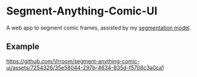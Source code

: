 # Segment-Anything-Comic-UI

A web app to segment comic frames, assisted by my [segmentation model](https://github.com/Vrroom/segment-anything-comic). 

## Example

https://github.com/Vrroom/segment-anything-comic-ui/assets/7254326/35e58044-297b-4634-835d-f5708c3a0ca1

